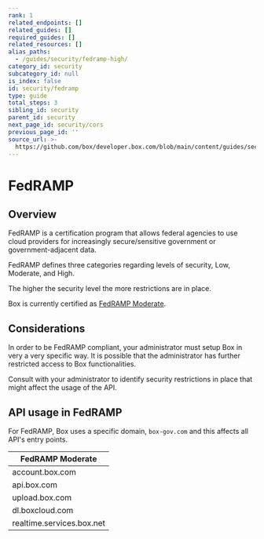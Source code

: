 ```yaml
---
rank: 1
related_endpoints: []
related_guides: []
required_guides: []
related_resources: []
alias_paths:
  - /guides/security/fedramp-high/
category_id: security
subcategory_id: null
is_index: false
id: security/fedramp
type: guide
total_steps: 3
sibling_id: security
parent_id: security
next_page_id: security/cors
previous_page_id: ''
source_url: >-
  https://github.com/box/developer.box.com/blob/main/content/guides/security/fedramp.md
---
```

# FedRAMP

## Overview

FedRAMP is a certification program that allows federal agencies to use cloud
providers for increasingly secure/sensitive government or government-adjacent
data.

FedRAMP defines three categories regarding levels of security, Low, Moderate,
and High.

The higher the security level the more restrictions are in place.

Box is currently certified as [FedRAMP Moderate][FedRAMPCert].

## Considerations

In order to be FedRAMP compliant, your administrator must setup Box in
very a very specific way. It is possible that the administrator has further
restricted access to Box functionalities.

Consult with your administrator to identify security restrictions in place that
might affect the usage of the API.

## API usage in FedRAMP

For FedRAMP, Box uses a specific domain, `box-gov.com` and this affects
all API's entry points.

<!-- markdownlint-disable line-length -->

|FedRAMP Moderate |
|-----------------|
|account.box.com  |
|api.box.com      |
|upload.box.com   |
|dl.boxcloud.com  |
|realtime.services.box.net|

<!-- markdownlint-enable line-length -->

<!-- ## API Restrictions  The following API entry points are not yet available for usage under FedRAMP High configuration. -->

<!-- markdownlint-disable line-length -->

<!-- |API Entry point | |----------------| |/sign_requests| |/sign_requests/{sign_request_id}| |/sign_requests/{sign_request_id}/cancel| |/sign_requests/{sign_request_id}/resend| -->

<!-- markdownlint-enable line-length -->

<!-- ## Code Samples  Code samples allow you to bring in SDK, CLI, and cURL code samples. The ID needs to be an endpoint ID.  <Samples id='get_files_id' >

</Samples>

Make sure to close the HTML tag, either directly or like this.

<Samples id='get_files_id'>

</Samples>

## Messages

Messages are used to mark a text visually as being notable, a warning, or a sign
of danger.

<Message type='notice'>

A simple note

</Message>

<Message type='warning'>

A warning note

</Message>

<Message type='danger'>

A danger note

</Message>

Messages support a small size, and the content can include more Markdown text.

<Message size='small'>

# A title

A danger note with a markdown title and body.

</Message>

## Tabs

Not all code samples exist in the SDKs/CLI. You can add new code samples
for each language as follows.

<Tabs>

<Tab title='Node'>

```js
console.log('!')
```

</Tab>

<Tab title='.NET'>

```dotnet
// some .NET code
```

</Tab>

</Tabs>

## Links

We recommend using referenced links.

This would [look like this][1].

At the end of the document, define the link.

[1]: https://box.com

We provide ways to link to guides, endpoints,
and resources without hard-coding the locale.

[Get a file by ID][endpoint://get-files-id]

[File resource][resource://file]

-->

[FedRAMPCert]:https://marketplace.fedramp.gov/products/F1212191840